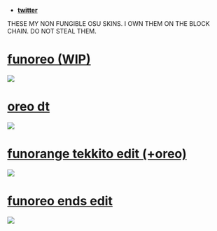 * [**twitter**](https://twitter.com/kiritomc8023)

THESE MY NON FUNGIBLE OSU SKINS. I OWN THEM ON THE BLOCK CHAIN. DO NOT STEAL THEM.

# [funoreo (WIP)](https://ori09.s-ul.eu/L4Vc5Eme)
![](https://ori09.s-ul.eu/Z0OhtcUx)

# [oreo dt](https://ori09.s-ul.eu/VjRZ36BJ)
![](https://ori09.s-ul.eu/JAnAOJTY)

# [funorange tekkito edit (+oreo)](https://ori09.s-ul.eu/dE1YaPtV)
![](https://ori09.s-ul.eu/viITP1tl)

# [funoreo ends edit](https://ori09.s-ul.eu/8IuNboEF)
![](https://ori09.s-ul.eu/HInxTe8k)

